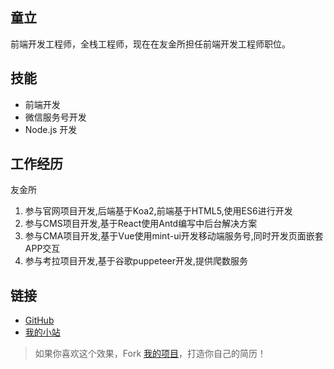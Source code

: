 童立
----

前端开发工程师，全栈工程师，现在在友金所担任前端开发工程师职位。

技能
----

* 前端开发
* 微信服务号开发
* Node.js 开发

工作经历
----
友金所

1. 参与官网项目开发,后端基于Koa2,前端基于HTML5,使用ES6进行开发
2. 参与CMS项目开发,基于React使用Antd编写中后台解决方案
3. 参与CMA项目开发,基于Vue使用mint-ui开发移动端服务号,同时开发页面嵌套APP交互
4. 参与考拉项目开发,基于谷歌puppeteer开发,提供爬数服务

链接
----

* [GitHub](https://github.com/ryanZiegler)
* [我的小站](https://iiamego.com)

> 如果你喜欢这个效果，Fork [我的项目](https://github.com/ryanZiegler/resume)，打造你自己的简历！
